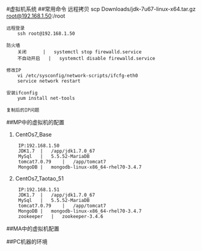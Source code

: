 #虚拟机系统
##常用命令
	远程拷贝
		scp Downloads/jdk-7u67-linux-x64.tar.gz root@192.168.1.50:/root
		
	远程登录
		ssh root@192.168.1.50

	防火墙
		关闭		|	systemctl stop firewalld.service
		不自动开启	|	systemctl disable firewalld.service
		
	修改IP
		vi /etc/sysconfig/network-scripts/ifcfg-eth0 
		service network restart
		
	安装ifconfig
		yum install net-tools
		
	复制后的IP问题
		
	

##MP中的虚拟机的配置

1. CentOs7_Base

		IP:192.168.1.50
		JDK1.7	|	/app/jdk1.7.0_67
		MySql	|	5.5.52-MariaDB
		tomcat7.0.79	|	/app/tomcat7
		MongoDB	|	mongodb-linux-x86_64-rhel70-3.4.7	
2. CentOs7_Taotao_51

		IP:192.168.1.51
		JDK1.7	|	/app/jdk1.7.0_67
		MySql	|	5.5.52-MariaDB
		tomcat7.0.79	|	/app/tomcat7
		MongoDB	|	mongodb-linux-x86_64-rhel70-3.4.7
		zookeeper	|	zookeeper-3.4.6
		
		
##MA中的虚拟机配置

##PC机器的环境		
